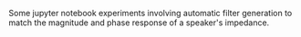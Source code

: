 Some jupyter notebook experiments involving automatic filter generation to match the magnitude and phase response of a speaker's impedance. 
